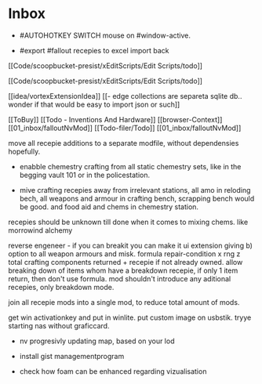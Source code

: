 # Inbox

- #AUTOHOTKEY SWITCH mouse on #window-active.

- #export #fallout recepies to excel
	import back

[[Code/scoopbucket-presist/xEditScripts/Edit Scripts/todo]]

[[Code/scoopbucket-presist/xEditScripts/Edit Scripts/todo]]

[[idea/vortexExtensionIdea]]
[[- edge collections are separeta sqlite db.. wonder if that would be easy to import json or such]]

[[ToBuy]]
[[Todo - Inventions And Hardware]]
[[browser-Context]]
[[01_inbox/falloutNvMod]]
[[Todo-filer/Todo]]
[[01_inbox/falloutNvMod]]

move all recepie additions to a separate modfile, without dependensies hopefully.

- enabble chemestry crafting from all static chemestry sets, like in the begging vault 101 or in the policestation.

- mive crafting recepies away from irrelevant stations, all amo in reloding bech, all weapons and armour in crafting bench, scrapping bench would be good.
and food aid and chems in chemestry station.


recepies should be unknown till done when it comes to mixing chems. like morrowind alchemy

reverse engeneer - if you can breakit you can make it
ui extension giving b) option to all weapon armours and misk.
formula repair-condition x rng z total crafting components returned + recepie if not already owned.
allow breaking down of items whom have a breakdown recepie, if only 1 item return, then don't use formula.
mod shouldn't introduce any aditional recepies, only breakdown mode.

join all recepie mods into a single mod, to reduce total amount of mods.

get win activationkey and put in winlite.
put custom image on usbstik.
tryye starting nas without graficcard.


- nv progresivly updating map, based on your lod


- install gist managementprogram
- check how foam can be enhanced regarding vizualisation

[//begin]: # "Autogenerated link references for markdown compatibility"
[todo]: todo "Todo"
[//end]: # "Autogenerated link references"